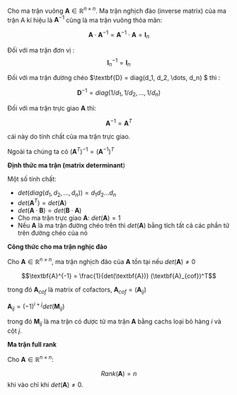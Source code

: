 
Cho ma trận vuông $\textbf{A} \in \mathbb{R}^{n \times n}$. Ma trận nghịch đảo (inverse matrix) của ma trận A kí hiệu là $\textbf{A}^{-1}$ cũng là ma trận vuông thỏa mãn:

$$\textbf{A} \cdot \textbf{A}^{-1} = \textbf{A}^{-1} \cdot \textbf{A} = \textbf{I}_n  $$

Đối với ma trận đơn vị : $$\textbf{I}_n^{-1} = \textbf{I}_n  $$

Đối với ma trận đường chéo $\textbf{D} = diag(d_1, d_2, \dots, d_n) $ thì : 

$$ \textbf{D}^{-1} =  diag(1/d_1, 1/d_2, \dots, 1/d_n)$$

Đối với ma trận trực giao $\textbf{A}$ thì:

$$\textbf{A}^{-1} = \textbf{A}^T$$

cái này do tính chất của ma trận trực giao.

Ngoài ta chúng ta có $(\textbf{A}^T)^{-1} = (\textbf{A}^{-1})^T$

**Định thức ma trận (matrix determinant**)

Một số tính chất:
- $det(diag(d_1, d_2, \dots, d_n)) = d_1 d_2 \dots d_n$
- $det(\textbf{A}^T) = det(\textbf{A})$
- $det(\textbf{A} \cdot \textbf{B}) = det(\textbf{B} \cdot \textbf{A})$
- Cho ma trận trực giao $\textbf{A}$: $det(\textbf{A}) = 1$
- Nếu $\textbf{A}$ là ma trận đường chéo trên thì $det(\textbf{A})$ bằng tích tất cả các phần tử trên đường chéo của nó

**Công thức cho ma trận nghịc đảo**

Cho $\textbf{A} \in \mathbb{R}^{n \times n}$, ma trận nghịch đảo của $\textbf{A}$ tồn tại nếu $det(\textbf{A}) \neq 0$

$$\textbf{A}^{-1} = \frac{1}{det(\textbf{A})} (\textbf{A}_{cof})^T$$

trong đó $\textbf{A}_{cof}$ là matrix of cofactors, $\textbf{A}_{cof} = (\textbf{A}_{ij})$

$\textbf{A}_{ij} = (-1)^{i+j} det(\textbf{M}_{ij})$

trong đó $\textbf{M}_{ij}$ là ma trận có được từ ma trận $\textbf{A}$ bằng cachs loại bỏ hàng $i$ và cột $j$.

**Ma trận full rank**

Cho $\textbf{A} \in \mathbb{R}^{n \times n}$:

$$Rank(\textbf{A}) = n$$ khi vào chỉ khi $det(\textbf{A}) \neq 0$.


